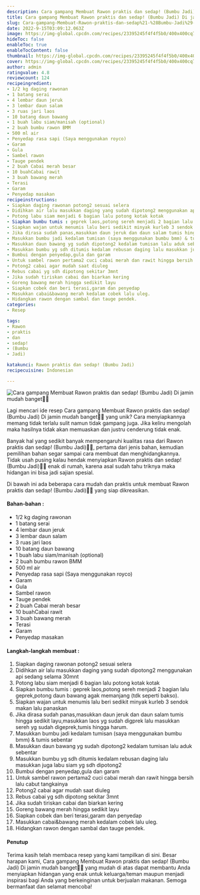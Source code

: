 ```yaml
---
description: Cara gampang Membuat Rawon praktis dan sedap! (Bumbu Jadi) Di jamin mudah banget"
title: Cara gampang Membuat Rawon praktis dan sedap! (Bumbu Jadi) Di jamin mudah banget
slug: Cara-gampang-Membuat-Rawon-praktis-dan-sedap%21-%28Bumbu-Jadi%29-Di-jamin-mudah-banget
date: 2022-9-15T03:09:12.063Z
image: https://img-global.cpcdn.com/recipes/23395245f4f4f5b0/400x400cq70/photo.jpg
hideToc: false
enableToc: true
enableTocContent: false
thumbnail: https://img-global.cpcdn.com/recipes/23395245f4f4f5b0/400x400cq70/photo.jpg
cover: https://img-global.cpcdn.com/recipes/23395245f4f4f5b0/400x400cq70/photo.jpg
author: admin
ratingvalue: 4.8
reviewcount: 124
recipeingredient:
- 1/2 kg daging rawonan
- 1 batang serai
- 4 lembar daun jeruk
- 3 lembar daun salam
- 3 ruas jari laos
- 10 batang daun bawang
- 1 buah labu siam/manisah (optional)
- 2 buah bumbu rawon BMM
- 500 ml air
- Penyedap rasa sapi (Saya menggunakan royco)
- Garam
- Gula
- Sambel rawon
- Tauge pendek
- 2 buah Cabai merah besar
- 10 buahCabai rawit
- 3 buah bawang merah
- Terasi
- Garam
- Penyedap masakan
recipeinstructions:
- Siapkan daging rawonan potong2 sesuai selera
- Didihkan air lalu masukkan daging yang sudah dipotong2 menggunakan api sedang selama 30mnt
- Potong labu siam menjadi 6 bagian lalu potong kotak kotak
- Siapkan bumbu tumis : geprek laos,potong sereh menjadi 2 bagian lalu geprek,potong daun bawang agak memanjang (tdk seperti bakso).
- Siapkan wajan untuk menumis lalu beri sedikit minyak kurleb 3 sendok makan lalu panaskan
- Jika dirasa sudah panas,masukkan daun jeruk dan daun salam tumis hingga sedikit layu,masukkan laos yg sudah digprek lalu masukkan sereh yg sudah digeprek,tumis hingga harum.
- Masukkan bumbu jadi kedalam tumisan (saya menggunakan bumbu bmm) & tumis sebentar
- Masukkan daun bawang yg sudah dipotong2 kedalam tumisan lalu aduk sebentar
- Masukkan bumbu yg sdh ditumis kedalam rebusan daging lalu masukkan juga labu siam yg sdh dipotong2
- Bumbui dengan penyedap,gula dan garam
- Untuk sambel rawon pertama2 cuci cabai merah dan rawit hingga bersih lalu cabut tangkainya
- Potong2 cabai agar mudah saat diuleg
- Rebus cabai yg sdh dipotong sekitar 3mnt
- Jika sudah tiriskan cabai dan biarkan kering
- Goreng bawang merah hingga sedikit layu
- Siapkan cobek dan beri terasi,garam dan penyedap
- Masukkan cabai&bawang merah kedalam cobek lalu uleg.
- Hidangkan rawon dengan sambal dan tauge pendek.
categories:
- Resep

tags:
- Rawon
- praktis
- dan
- sedap!
- (Bumbu
- Jadi)

katakunci: Rawon praktis dan sedap! (Bumbu Jadi)
recipecuisine: Indonesian

---
```


![Cara gampang Membuat Rawon praktis dan sedap! (Bumbu Jadi) Di jamin mudah banget👩‍🍳](https://img-global.cpcdn.com/recipes/23395245f4f4f5b0/400x400cq70/photo.jpg)

Lagi mencari ide resep Cara gampang Membuat Rawon praktis dan sedap! (Bumbu Jadi) Di jamin mudah banget👩‍🍳 yang unik? Cara menyiapkannya memang tidak terlalu sulit namun tidak gampang juga. Jika keliru mengolah maka hasilnya tidak akan memuaskan dan justru cenderung tidak enak.

Banyak hal yang sedikit banyak mempengaruhi kualitas rasa dari Rawon praktis dan sedap! (Bumbu Jadi)👩‍🍳, pertama dari jenis bahan, kemudian pemilihan bahan segar sampai cara membuat dan menghidangkannya. Tidak usah pusing kalau hendak menyiapkan Rawon praktis dan sedap! (Bumbu Jadi)👩‍🍳 enak di rumah, karena asal sudah tahu triknya maka hidangan ini bisa jadi sajian spesial.

Di bawah ini ada beberapa cara mudah dan praktis untuk membuat Rawon praktis dan sedap! (Bumbu Jadi)👩‍🍳 yang siap dikreasikan.

<!--inarticleads1-->

#### Bahan-bahan :

- 1/2 kg daging rawonan
- 1 batang serai
- 4 lembar daun jeruk
- 3 lembar daun salam
- 3 ruas jari laos
- 10 batang daun bawang
- 1 buah labu siam/manisah (optional)
- 2 buah bumbu rawon BMM
- 500 ml air
- Penyedap rasa sapi (Saya menggunakan royco)
- Garam
- Gula
- Sambel rawon
- Tauge pendek
- 2 buah Cabai merah besar
- 10 buahCabai rawit
- 3 buah bawang merah
- Terasi
- Garam
- Penyedap masakan

<!--inarticleads2-->

#### Langkah-langkah membuat :

1. Siapkan daging rawonan potong2 sesuai selera
1. Didihkan air lalu masukkan daging yang sudah dipotong2 menggunakan api sedang selama 30mnt
1. Potong labu siam menjadi 6 bagian lalu potong kotak kotak
1. Siapkan bumbu tumis : geprek laos,potong sereh menjadi 2 bagian lalu geprek,potong daun bawang agak memanjang (tdk seperti bakso).
1. Siapkan wajan untuk menumis lalu beri sedikit minyak kurleb 3 sendok makan lalu panaskan
1. Jika dirasa sudah panas,masukkan daun jeruk dan daun salam tumis hingga sedikit layu,masukkan laos yg sudah digprek lalu masukkan sereh yg sudah digeprek,tumis hingga harum.
1. Masukkan bumbu jadi kedalam tumisan (saya menggunakan bumbu bmm) & tumis sebentar
1. Masukkan daun bawang yg sudah dipotong2 kedalam tumisan lalu aduk sebentar
1. Masukkan bumbu yg sdh ditumis kedalam rebusan daging lalu masukkan juga labu siam yg sdh dipotong2
1. Bumbui dengan penyedap,gula dan garam
1. Untuk sambel rawon pertama2 cuci cabai merah dan rawit hingga bersih lalu cabut tangkainya
1. Potong2 cabai agar mudah saat diuleg
1. Rebus cabai yg sdh dipotong sekitar 3mnt
1. Jika sudah tiriskan cabai dan biarkan kering
1. Goreng bawang merah hingga sedikit layu
1. Siapkan cobek dan beri terasi,garam dan penyedap
1. Masukkan cabai&bawang merah kedalam cobek lalu uleg.
1. Hidangkan rawon dengan sambal dan tauge pendek.

#### Penutup

Terima kasih telah membaca resep yang kami tampilkan di sini. Besar harapan kami, Cara gampang Membuat Rawon praktis dan sedap! (Bumbu Jadi) Di jamin mudah banget👩‍🍳 yang mudah di atas dapat membantu Anda menyiapkan hidangan yang enak untuk keluarga/teman maupun menjadi inspirasi bagi Anda yang berkeinginan untuk berjualan makanan. Semoga bermanfaat dan selamat mencoba!